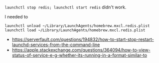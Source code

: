 `launchctl stop redis; launchctl start redis` didn't work.

I needed to

```
launchctl unload ~/Library/LaunchAgents/homebrew.mxcl.redis.plist
launchctl load ~/Library/LaunchAgents/homebrew.mxcl.redis.plist
```

- https://serverfault.com/questions/194832/how-to-start-stop-restart-launchd-services-from-the-command-line
- https://apple.stackexchange.com/questions/364094/how-to-view-status-of-service-e-g-whether-its-running-in-a-format-similar-to
